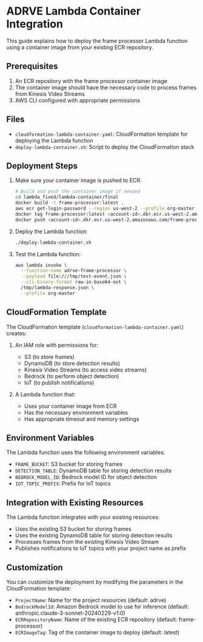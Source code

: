 # ADRVE Lambda Container Integration

This guide explains how to deploy the frame processor Lambda function using a container image from your existing ECR repository.

## Prerequisites

1. An ECR repository with the frame processor container image
2. The container image should have the necessary code to process frames from Kinesis Video Streams
3. AWS CLI configured with appropriate permissions

## Files

- `cloudformation-lambda-container.yaml`: CloudFormation template for deploying the Lambda function
- `deploy-lambda-container.sh`: Script to deploy the CloudFormation stack

## Deployment Steps

1. Make sure your container image is pushed to ECR:
   ```bash
   # Build and push the container image if needed
   cd lambda_fixed/lambda-container/final
   docker build -t frame-processor:latest .
   aws ecr get-login-password --region us-west-2 --profile org-master | docker login --username AWS --password-stdin <account-id>.dkr.ecr.us-west-2.amazonaws.com
   docker tag frame-processor:latest <account-id>.dkr.ecr.us-west-2.amazonaws.com/frame-processor:latest
   docker push <account-id>.dkr.ecr.us-west-2.amazonaws.com/frame-processor:latest
   ```

2. Deploy the Lambda function:
   ```bash
   ./deploy-lambda-container.sh
   ```

3. Test the Lambda function:
   ```bash
   aws lambda invoke \
     --function-name adrve-frame-processor \
     --payload file:///tmp/test-event.json \
     --cli-binary-format raw-in-base64-out \
     /tmp/lambda-response.json \
     --profile org-master
   ```

## CloudFormation Template

The CloudFormation template (`cloudformation-lambda-container.yaml`) creates:

1. An IAM role with permissions for:
   - S3 (to store frames)
   - DynamoDB (to store detection results)
   - Kinesis Video Streams (to access video streams)
   - Bedrock (to perform object detection)
   - IoT (to publish notifications)

2. A Lambda function that:
   - Uses your container image from ECR
   - Has the necessary environment variables
   - Has appropriate timeout and memory settings

## Environment Variables

The Lambda function uses the following environment variables:

- `FRAME_BUCKET`: S3 bucket for storing frames
- `DETECTION_TABLE`: DynamoDB table for storing detection results
- `BEDROCK_MODEL_ID`: Bedrock model ID for object detection
- `IOT_TOPIC_PREFIX`: Prefix for IoT topics

## Integration with Existing Resources

The Lambda function integrates with your existing resources:

- Uses the existing S3 bucket for storing frames
- Uses the existing DynamoDB table for storing detection results
- Processes frames from the existing Kinesis Video Stream
- Publishes notifications to IoT topics with your project name as prefix

## Customization

You can customize the deployment by modifying the parameters in the CloudFormation template:

- `ProjectName`: Name for the project resources (default: adrve)
- `BedrockModelId`: Amazon Bedrock model to use for inference (default: anthropic.claude-3-sonnet-20240229-v1:0)
- `ECRRepositoryName`: Name of the existing ECR repository (default: frame-processor)
- `ECRImageTag`: Tag of the container image to deploy (default: latest)
